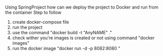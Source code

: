 Using SpringProject how can we deploy the project to Docker and run from the container 
Step to follow 
1. create docker-compose file
2. run the project
3. use the command "docker build -t "AnyNAME" ."
4. check wither you're images is created or not using command "docker images"
5. run the docker image "docker run -d -p 8082:8080 <containerName>"
